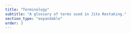 ```yaml
---
title: "Terminology"
subtitle: "A glossary of terms used in Jito Restaking."
section_type: "expandable"
order: 3
---
```


